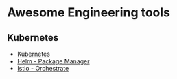 # Awesome Engineering tools

## Kubernetes

- [Kubernetes](https://kubernetes.io/)
- [Helm - Package Manager](https://helm.sh/)
- [Istio - Orchestrate](https://istio.io/)
